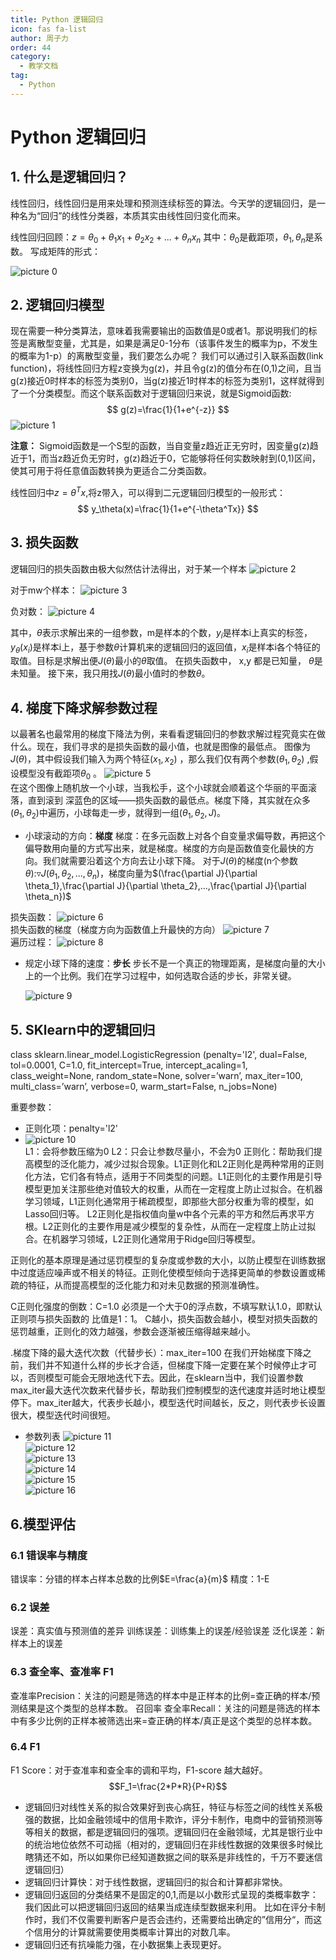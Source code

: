 ```yaml
---
title: Python 逻辑回归
icon: fas fa-list
author: 周子力
order: 44
category:
  - 教学文档
tag:
  - Python
---
```


# Python 逻辑回归
## 1. 什么是逻辑回归？
线性回归，线性回归是用来处理和预测连续标签的算法。今天学的逻辑回归，是一种名为“回归”的线性分类器，本质其实由线性回归变化而来。

线性回归回顾：$z = \theta_0+\theta_1x_1+\theta_2x_2+...+\theta_nx_n$
其中：$\theta_0$是截距项，$\theta_1 ,\theta_n$是系数。
写成矩阵的形式：

![picture 0](https://oss.docs.z-xin.net/fa92b3ac12a68b79587fba14ed9c48195affc7077e63e315aced5c5c8bfe92ea.png)  

## 2. 逻辑回归模型
现在需要一种分类算法，意味着我需要输出的函数值是0或者1。那说明我们的标签是离散型变量，尤其是，如果是满足0-1分布（该事件发生的概率为p，不发生的概率为1-p）的离散型变量，我们要怎么办呢？
我们可以通过引入联系函数(link function)，将线性回归方程z变换为g(z)，并且令g(z)的值分布在(0,1)之间，且当g(z)接近0时样本的标签为类别0，当g(z)接近1时样本的标签为类别1，这样就得到了一个分类模型。而这个联系函数对于逻辑回归来说，就是Sigmoid函数:
$$
g(z)=\frac{1}{1+e^{-z}}
$$
![picture 1](https://oss.docs.z-xin.net/c23e68a851b65c5525b0069945de489bb5d74454fdd247ce6dc92ee9a8faa068.png)  

**注意：** Sigmoid函数是一个S型的函数，当自变量z趋近正无穷时，因变量g(z)趋近于1，而当z趋近负无穷时，g(z)趋近于0，它能够将任何实数映射到(0,1)区间，使其可用于将任意值函数转换为更适合二分类函数。

线性回归中$z=\theta^Tx$,将z带入，可以得到二元逻辑回归模型的一般形式：
$$
y_\theta(x)=\frac{1}{1+e^{-\theta^Tx}}
$$

## 3. 损失函数
逻辑回归的损失函数由极大似然估计法得出，对于某一个样本
![picture 2](https://oss.docs.z-xin.net/a443c77d493f112ba81337d0235acd55a8df64b3a146c948190745ad0a10e5ec.png)  

对于mw个样本：
![picture 3](https://oss.docs.z-xin.net/a066ade4385dd973d337886a3587f8f5a87fe36119a68f77740f716d49e99fe1.png)  

负对数：
![picture 4](https://oss.docs.z-xin.net/e14c07e3dba5ad9d7f5f80bb61a30486c8af0fdd2f49480ab3b2ae90d80965d5.png)  

其中，$\theta$表示求解出来的一组参数，m是样本的个数，$y_i$是样本i上真实的标签，$y_\theta(x_i)$是样本i上，基于参数$\theta$计算机来的逻辑回归的返回值，$x_i$是样本i各个特征的取值。目标是求解出便$J(\theta)$最小的$\theta$取值。
在损失函数中， x,y 都是已知量， $\theta$是未知量。
接下来，我只用找$J(\theta)$最小值时的参数$\theta$。

## 4. 梯度下降求解参数过程
以最著名也最常用的梯度下降法为例，来看看逻辑回归的参数求解过程究竟实在做什么。现在，我们寻求的是损失函数的最小值，也就是图像的最低点。
图像为$J(\theta)$，其中假设我们输入为两个特征$(x_1,x_2)$ ，那么我们仅有两个参数$(\theta_1,\theta_2)$ ,假设模型没有截距项$\theta_0$ 。
![picture 5](https://oss.docs.z-xin.net/fe018080b4ca21d187191d281d6b6cb5af222a7c3ca035438c631920a1fa0b75.png)  
在这个图像上随机放一个小球，当我松手，这个小球就会顺着这个华丽的平面滚落，直到滚到 深蓝色的区域——损失函数的最低点。梯度下降，其实就在众多$(\theta_1,\theta_2)$中遍历，小球每走一步，就得到一组$(\theta_1,\theta_2,J)$。

- 小球滚动的方向：**梯度**
梯度：在多元函数上对各个自变量求偏导数，再把这个偏导数用向量的方式写出来，就是梯度。梯度的方向是函数值变化最快的方向。我们就需要沿着这个方向去让小球下降。
对于$J(\theta)$的梯度(n个参数$\theta$):$\triangledown J(\theta_1,\theta_2,...,\theta_n)$，梯度向量为$(\frac{\partial J}{\partial \theta_1},\frac{\partial J}{\partial \theta_2},...,\frac{\partial J}{\partial \theta_n})$

损失函数：
![picture 6](https://oss.docs.z-xin.net/2cde731cb1ac34f7e63af78e145b397127310f1420a4ae022e52cf2d9108260f.png)  
损失函数的梯度（梯度方向为函数值上升最快的方向）
![picture 7](https://oss.docs.z-xin.net/5590fefb98328318e7b25c62eaf3ad415f512bae2b5cf473945d640dc1ee8c41.png)  
遍历过程：
![picture 8](https://oss.docs.z-xin.net/98e79709566cd14a69d80dd4368193cf7c25861313f1916b4c503560027bcb76.png)  

- 规定小球下降的速度：**步长**
  步长不是一个真正的物理距离，是梯度向量的大小上的一个比例。我们在学习过程中，如何选取合适的步长，非常关键。

  ![picture 9](https://oss.docs.z-xin.net/b112707273bfe482d2bbd3801d379781ed6733daa631aa96d4ea05c06889d18c.png)  

## 5. SKlearn中的逻辑回归

class sklearn.linear_model.LogisticRegression (penalty='I2', dual=False, tol=0.0001, C=1.0,
fit_intercept=True, intercept_acaling=1, class_weight=None, random_state=None, solver=’warn’,
max_iter=100, multi_class=’warn’, verbose=0, warm_start=False, n_jobs=None)

重要参数：
- 正则化项：penalty='l2'
- ![picture 10](https://oss.docs.z-xin.net/407077de640d4bc3aea8a515e79abdf49ea9ecbfca1fa8d12eefb6f78998749f.png)  
L1：会将参数压缩为0 L2：只会让参数尽量小，不会为0
正则化：帮助我们提高模型的泛化能力，减少过拟合现象。L1正则化和L2正则化是两种常用的正则化方法，它们各有特点，适用于不同类型的问题。L1正则化的主要作用是引导模型更加关注那些绝对值较大的权重，从而在一定程度上防止过拟合。在机器学习领域，L1正则化通常用于稀疏模型，即那些大部分权重为零的模型，如Lasso回归等。
L2正则化是指权值向量w中各个元素的平方和然后再求平方根。L2正则化的主要作用是减少模型的复杂性，从而在一定程度上防止过拟合。在机器学习领域，L2正则化通常用于Ridge回归等模型。

正则化的基本原理是通过惩罚模型的复杂度或参数的大小，以防止模型在训练数据中过度适应噪声或不相关的特征。正则化使模型倾向于选择更简单的参数设置或稀疏的特征，从而提高模型的泛化能力和对未见数据的预测准确性。

C正则化强度的倒数：C=1.0
 必须是一个大于0的浮点数，不填写默认1.0，即默认正则项与损失函数的 比值是1：1。 C越小，损失函数会越小，模型对损失函数的惩罚越重，正则化的效力越强，参数会逐渐被压缩得越来越小。

 .梯度下降的最大迭代次数（代替步长）：max_iter=100
 在我们开始梯度下降之前，我们并不知道什么样的步长才合适，但梯度下降一定要在某个时候停止才可以，否则模型可能会无限地迭代下去。因此，在sklearn当中，我们设置参数max_iter最大迭代次数来代替步长，帮助我们控制模型的迭代速度并适时地让模型停下。max_iter越大，代表步长越小，模型迭代时间越长，反之，则代表步长设置很大，模型迭代时间很短。
- 参数列表
  ![picture 11](https://oss.docs.z-xin.net/7dff059d8582befd1b876cf3a9f7a3faf62bde354f829781364b48fa5d02487f.png)  
![picture 12](https://oss.docs.z-xin.net/332fb8c231d0822432d9cd585a2f71cdeacc18504e61f9f61501e28bcb588673.png)  
![picture 13](https://oss.docs.z-xin.net/354b2df812068d46dff8d69ae290afe472bb7d406495107a3c36da61be1619c7.png)  
![picture 14](https://oss.docs.z-xin.net/745b8339b8c1438a81cdc75b64731a99fd6f0cf2a9deced4754cc6a9eff42db2.png)  
![picture 15](https://oss.docs.z-xin.net/79252f6f8ead062e8905d79d4060e1a45615cda523f3c7c94c28bf54f348c6ec.png)  
![picture 16](https://oss.docs.z-xin.net/ec58a7636c678e3fa11487f3711881fdb276091bc0448daf897d4067306a3659.png)  






 ## 6.模型评估
 ### 6.1 错误率与精度
 错误率：分错的样本占样本总数的比例$E=\frac{a}{m}$
 精度：1-E
 ### 6.2 误差
 误差：真实值与预测值的差异
训练误差：训练集上的误差/经验误差
泛化误差：新样本上的误差
### 6.3 查全率、查准率 F1
查准率Precision：关注的问题是筛选的样本中是正样本的比例=查正确的样本/预测结果是这个类型的总样本数。
召回率 查全率Recall：关注的问题是筛选的样本中有多少比例的正样本被筛选出来=查正确的样本/真正是这个类型的总样本数。

### 6.4 F1
F1 Score：对于查准率和查全率的调和平均，F1-score 越大越好。
$$F_1=\frac{2*P*R}{P+R}$$

- 逻辑回归对线性关系的拟合效果好到丧心病狂，特征与标签之间的线性关系极强的数据，比如金融领域中的信用卡欺诈，评分卡制作，电商中的营销预测等等相关的数据，都是逻辑回归的强项。逻辑回归在金融领域，尤其是银行业中的统治地位依然不可动摇（相对的，逻辑回归在非线性数据的效果很多时候比瞎猜还不如，所以如果你已经知道数据之间的联系是非线性的，千万不要迷信逻辑回归）
- 逻辑回归计算快：对于线性数据，逻辑回归的拟合和计算都非常快。
- 逻辑回归返回的分类结果不是固定的0,1,而是以小数形式呈现的类概率数字：我们因此可以把逻辑回归返回的结果当成连续型数据来利用。
比如在评分卡制作时，我们不仅需要判断客户是否会违约，还需要给出确定的”信用分“，而这个信用分的计算就需要使用类概率计算出的对数几率。
- 逻辑回归还有抗噪能力强，在小数据集上表现更好。